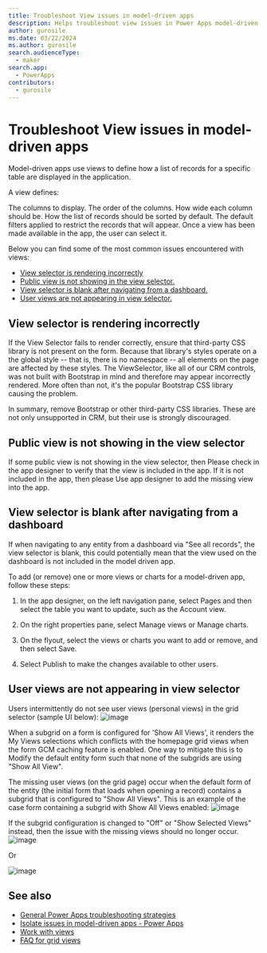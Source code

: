 ```yaml
---
title: Troubleshoot View issues in model-driven apps
description: Helps troubleshoot view issues in Power Apps model-driven apps.
author: gurosile
ms.date: 03/22/2024
ms.author: gurosile
search.audienceType: 
  - maker
search.app: 
  - PowerApps
contributors:
  - gurosile
---
```

# Troubleshoot View issues in model-driven apps

Model-driven apps use views to define how a list of records for a specific table are displayed in the application.

A view defines:

The columns to display.
The order of the columns.
How wide each column should be.
How the list of records should be sorted by default.
The default filters applied to restrict the records that will appear.
Once a view has been made available in the app, the user can select it.

Below you can find some of the most common issues encountered with views:

- [View selector is rendering incorrectly](#view-selector-is-rendering-incorrectly)
- [Public view is not showing in the view selector.](#public-view-is-not-showing-in-the-view-selector)
- [View selector is blank after navigating from a dashboard.](#view-selector-is-blank-after-navigating-from-a-dashboard)
- [User views are not appearing in view selector.](#user-views-are-not-appearing-in-view-selector)

## View selector is rendering incorrectly

If the View Selector fails to render correctly, ensure that third-party CSS library is not present on the form. Because that library's styles operate on a the global style -- that is, there is no namespace -- all elements on the page are affected by these styles. The ViewSelector, like all of our CRM controls, was not built with Bootstrap in mind and therefore may appear incorrectly rendered. More often than not, it's the popular Bootstrap CSS library causing the problem.

In summary, remove Bootstrap or other third-party CSS libraries. These are not only unsupported in CRM, but their use is strongly discouraged.

## Public view is not showing in the view selector

If some public view is not showing in the view selector, then Please check in the app designer to verify that the view is included in the app. If it is not included in the app, then please Use app designer to add the missing view into the app.

## View selector is blank after navigating from a dashboard

If when navigating to any entity from a dashboard via "See all records", the view selector is blank, this could potentially mean that the view used on the dashboard is not included in the model driven app.

To add (or remove) one or more views or charts for a model-driven app, follow these steps:

  1. In the app designer, on the left navigation pane, select Pages and then select the table you want to update, such as the Account view.

  2. On the right properties pane, select Manage views or Manage charts.

  3. On the flyout, select the views or charts you want to add or remove, and then select Save.

  4. Select Publish to make the changes available to other users.

## User views are not appearing in view selector

Users intermittently do not see user views (personal views) in the grid selector (sample UI below):
![image](https://github.com/MicrosoftDocs/SupportArticles-docs-pr/assets/100440855/3a79bd6e-2211-41b1-90a9-b21bb2ef8705)

When a subgrid on a form is configured for 'Show All Views', it renders the My Views selections which conflicts with the homepage grid views when the form GCM caching feature is enabled. One way to mitigate this is to Modify the default entity form such that none of the subgrids are using "Show All View".

The missing user views (on the grid page) occur when the default form of the entity (the initial form that loads when opening a record) contains a subgrid that is configured to "Show All Views".
This is an example of the case form containing a subgrid with Show All Views enabled:
![image](https://github.com/MicrosoftDocs/SupportArticles-docs-pr/assets/100440855/12bef098-d551-4494-8331-8eaafc496597)

If the subgrid configuration is changed to "Off" or "Show Selected Views" instead, then the issue with the missing views should no longer occur.
![image](https://github.com/MicrosoftDocs/SupportArticles-docs-pr/assets/100440855/4950382d-44d4-4055-a0db-a9e4b2e03ea5)

Or

![image](https://github.com/MicrosoftDocs/SupportArticles-docs-pr/assets/100440855/17dd9ddd-1fc8-4d3e-9bde-bf034c656b4a)

## See also

- [General Power Apps troubleshooting strategies](isolate-common-issues.md)
- [Isolate issues in model-driven apps - Power Apps](isolate-model-app-issues.md)
- [Work with views](https://learn.microsoft.com/en-us/power-apps/maker/model-driven-apps/create-edit-views)
- [FAQ for grid views](https://learn.microsoft.com/en-us/power-apps/user/faq-for-grids-views)

